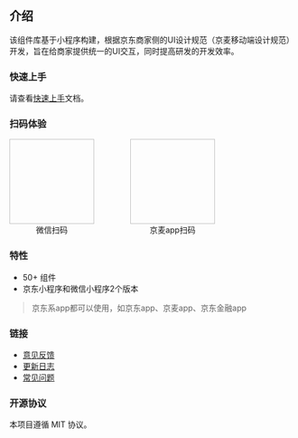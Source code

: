 ## 介绍

该组件库基于小程序构建，根据京东商家侧的UI设计规范（京麦移动端设计规范）开发，旨在给商家提供统一的UI交互，同时提高研发的开发效率。

### 快速上手

请查看[快速上手](#/components/quickUse)文档。

### 扫码体验

<div style="display: inline-block; margin-right: 60px;">
  <img style="width: 150px; height: 150px;" :src="WxQrcode" />
  <div style="text-align: center;">微信扫码</div>
</div>

<div style="display: inline-block;">
  <img style="width: 150px; height: 150px;" :src="JmQrcode" />
  <div style="text-align: center;">京麦app扫码</div>
</div>

### 特性

* 50+ 组件
* 京东小程序和微信小程序2个版本

> 京东系app都可以使用，如京东app、京麦app、京东金融app

### 链接

* [意见反馈](https://github.com/jd-ftf/wot-design-uni/issues)
* [更新日志](#/components/changelog)
* [常见问题](#/components/commonProblems)

### 开源协议

本项目遵循 MIT 协议。

<script>
import WxQrcode from '../assets/img/wx.jpg'
import JmQrcode from '../assets/img/jm.jpg'

export default {
  data () {
    return {
      WxQrcode,
      JmQrcode
    }
  }
}
</script>